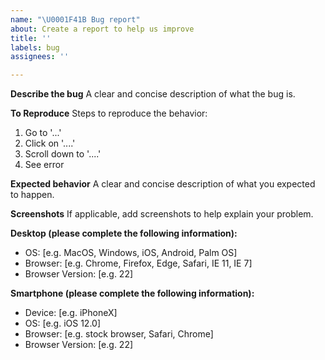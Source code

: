 ```yaml
---
name: "\U0001F41B Bug report"
about: Create a report to help us improve
title: ''
labels: bug
assignees: ''

---
```


<!--
Before posting, make sure that:
1. you are running the latest version of Stackable, and
2. you have searched whether your issue has already been reported
-->

**Describe the bug**
A clear and concise description of what the bug is.

**To Reproduce**
Steps to reproduce the behavior:
1. Go to '...'
2. Click on '....'
3. Scroll down to '....'
4. See error

**Expected behavior**
A clear and concise description of what you expected to happen.

**Screenshots**
If applicable, add screenshots to help explain your problem.

**Desktop (please complete the following information):**
 - OS: [e.g. MacOS, Windows, iOS, Android, Palm OS]
 - Browser: [e.g. Chrome, Firefox, Edge, Safari, IE 11, IE 7]
 - Browser Version: [e.g. 22]

**Smartphone (please complete the following information):**
 - Device: [e.g. iPhoneX]
 - OS: [e.g. iOS 12.0]
 - Browser: [e.g. stock browser, Safari, Chrome]
 - Browser Version: [e.g. 22]
